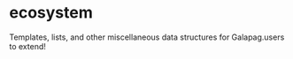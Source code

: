 ecosystem
=========

Templates, lists, and other miscellaneous data structures for Galapag.users to extend!